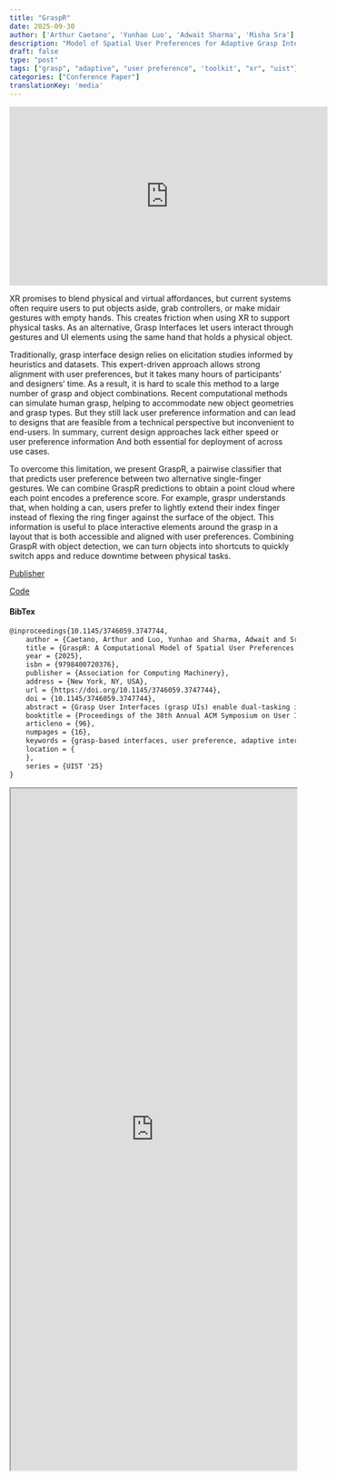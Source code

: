```yaml
---
title: "GraspR"
date: 2025-09-30
author: ['Arthur Caetano', 'Yunhao Luo', 'Adwait Sharma', 'Misha Sra']
description: "Model of Spatial User Preferences for Adaptive Grasp Interfaces"
draft: false
type: "post"
tags: ["grasp", "adaptive", "user preference", 'toolkit', "xr", "uist"]
categories: ["Conference Paper"]
translationKey: 'media'
---
```

<iframe width="560" height="315" src="https://www.youtube.com/embed/5khyDJbCbAE?si=Vok_UlfCfxOkv6oX" title="YouTube video player" frameborder="0" allow="accelerometer; autoplay; clipboard-write; encrypted-media; gyroscope; picture-in-picture; web-share" referrerpolicy="strict-origin-when-cross-origin" allowfullscreen></iframe>

XR promises to blend physical and virtual affordances, but current systems often require users to put objects aside, grab controllers, or make midair gestures with empty hands. This creates friction when using XR to support physical tasks. As an alternative, Grasp Interfaces let users interact through gestures and UI elements using the same hand that holds a physical object.

Traditionally, grasp interface design relies on elicitation studies informed by heuristics and datasets. This expert-driven approach allows strong alignment with user preferences, but it takes many hours of participants’ and designers’ time. As a result, it is hard to scale this method to a large number of grasp and object combinations. Recent computational methods can simulate human grasp, helping to accommodate new object geometries and grasp types. But they still lack user preference information and can lead to designs that are feasible from a technical perspective but inconvenient to end-users. In summary, current design approaches lack either speed or user preference information And both essential for deployment of across use cases.

To overcome this limitation, we present GraspR, a pairwise classifier that that predicts user preference between two alternative single-finger gestures. We can combine GraspR predictions to obtain a point cloud where each point encodes a preference score. For example, graspr understands that, when holding a can, users prefer to lightly extend their index finger instead of flexing the ring finger against the surface of the object. This information is useful to place interactive elements around the grasp in a layout that is both accessible and aligned with user preferences. Combining GraspR with object detection, we can turn objects into shortcuts to quickly switch apps and reduce downtime between physical tasks.

[Publisher](https://doi.org/10.1145/3746059.3747744)

[Code](https://github.com/HAL-UCSB/graspr)

#### BibTex
```latex
@inproceedings{10.1145/3746059.3747744,
    author = {Caetano, Arthur and Luo, Yunhao and Sharma, Adwait and Sra, Misha},
    title = {GraspR: A Computational Model of Spatial User Preferences for Adaptive Grasp UI Design},
    year = {2025},
    isbn = {9798400720376},
    publisher = {Association for Computing Machinery},
    address = {New York, NY, USA},
    url = {https://doi.org/10.1145/3746059.3747744},
    doi = {10.1145/3746059.3747744},
    abstract = {Grasp User Interfaces (grasp UIs) enable dual-tasking in XR by allowing interaction with digital content while holding physical objects. However, current grasp UI design practices face a fundamental challenge: existing approaches either capture user preferences through labor-intensive elicitation studies that are difficult to scale, or rely on biomechanical models that overlook subjective factors. We introduce GraspR, the first computational model that predicts user preferences for single-finger microgestures in grasp UIs. Our data-driven approach combines the scalability of computational methods with human preference modeling, trained on 1,520 preferences collected via a two-alternative forced choice paradigm across eight participants and four frequently used grasp variations. We demonstrate GraspR’s effectiveness through a working prototype that dynamically adjusts interface layouts across four everyday tasks. We release both the dataset and code to support future research in adaptive grasp UIs.},
    booktitle = {Proceedings of the 38th Annual ACM Symposium on User Interface Software and Technology},
    articleno = {96},
    numpages = {16},
    keywords = {grasp-based interfaces, user preference, adaptive interfaces, extended reality},
    location = {
    },
    series = {UIST '25}
}
```

<iframe  src='https://arxiv.org/pdf/2501.05434v2' width='100%' height='1200px'></iframe>